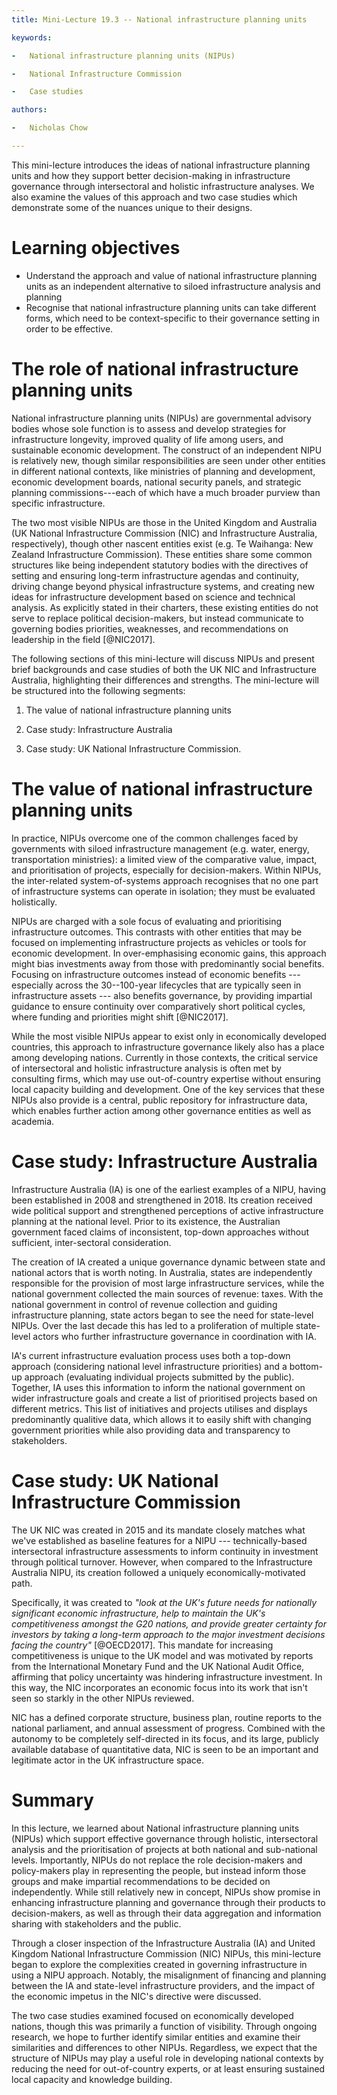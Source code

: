 ```yaml
---
title: Mini-Lecture 19.3 -- National infrastructure planning units

keywords:

-   National infrastructure planning units (NIPUs)

-   National Infrastructure Commission

-   Case studies

authors:

-   Nicholas Chow

---
```


This mini-lecture introduces the ideas of national infrastructure
planning units and how they support better decision-making in
infrastructure governance through intersectoral and holistic
infrastructure analyses. We also examine the values of this approach and
two case studies which demonstrate some of the nuances unique to their
designs.

# Learning objectives

-   Understand the approach and value of national infrastructure
    planning units as an independent alternative to siloed
    infrastructure analysis and planning
-   Recognise that national infrastructure planning units can take
    different forms, which need to be context-specific to their
    governance setting in order to be effective.

# The role of national infrastructure planning units

National infrastructure planning units (NIPUs) are governmental advisory
bodies whose sole function is to assess and develop strategies for
infrastructure longevity, improved quality of life among users, and
sustainable economic development. The construct of an independent NIPU
is relatively new, though similar responsibilities are seen under other
entities in different national contexts, like ministries of planning and
development, economic development boards, national security panels, and
strategic planning commissions---each of which have a much broader
purview than specific infrastructure.

The two most visible NIPUs are those in the United Kingdom and Australia
(UK National Infrastructure Commission (NIC) and Infrastructure
Australia, respectively), though other nascent entities exist (e.g. Te
Waihanga: New Zealand Infrastructure Commission). These entities share
some common structures like being independent statutory bodies with the
directives of setting and ensuring long-term infrastructure agendas and
continuity, driving change beyond physical infrastructure systems, and
creating new ideas for infrastructure development based on science and
technical analysis. As explicitly stated in their charters, these
existing entities do not serve to replace political decision-makers, but
instead communicate to governing bodies priorities, weaknesses, and
recommendations on leadership in the field [@NIC2017].

The following sections of this mini-lecture will discuss NIPUs and
present brief backgrounds and case studies of both the UK NIC and
Infrastructure Australia, highlighting their differences and strengths.
The mini-lecture will be structured into the following segments:

1)  The value of national infrastructure planning units

2)  Case study: Infrastructure Australia

3)  Case study: UK National Infrastructure Commission.

# The value of national infrastructure planning units

In practice, NIPUs overcome one of the common challenges faced by
governments with siloed infrastructure management (e.g. water, energy,
transportation ministries): a limited view of the comparative value,
impact, and prioritisation of projects, especially for decision-makers.
Within NIPUs, the inter-related system-of-systems approach recognises
that no one part of infrastructure systems can operate in isolation;
they must be evaluated holistically.

NIPUs are charged with a sole focus of evaluating and prioritising
infrastructure outcomes. This contrasts with other entities that may be
focused on implementing infrastructure projects as vehicles or tools for
economic development. In over-emphasising economic gains, this approach
might bias investments away from those with predominantly social
benefits. Focusing on infrastructure outcomes instead of economic
benefits --- especially across the 30--100-year lifecycles that are
typically seen in infrastructure assets --- also benefits governance, by
providing impartial guidance to ensure continuity over comparatively
short political cycles, where funding and priorities might shift
[@NIC2017].

While the most visible NIPUs appear to exist only in economically
developed countries, this approach to infrastructure governance likely
also has a place among developing nations. Currently in those contexts,
the critical service of intersectoral and holistic infrastructure
analysis is often met by consulting firms, which may use out-of-country
expertise without ensuring local capacity building and development. One
of the key services that these NIPUs also provide is a central, public
repository for infrastructure data, which enables further action among
other governance entities as well as academia.

# Case study: Infrastructure Australia

Infrastructure Australia (IA) is one of the earliest examples of a NIPU,
having been established in 2008 and strengthened in 2018. Its creation
received wide political support and strengthened perceptions of active
infrastructure planning at the national level. Prior to its existence,
the Australian government faced claims of inconsistent, top-down
approaches without sufficient, inter-sectoral consideration.

The creation of IA created a unique governance dynamic between state and
national actors that is worth noting. In Australia, states are
independently responsible for the provision of most large infrastructure
services, while the national government collected the main sources of
revenue: taxes. With the national government in control of revenue
collection and guiding infrastructure planning, state actors began to
see the need for state-level NIPUs. Over the last decade this has led to
a proliferation of multiple state-level actors who further
infrastructure governance in coordination with IA.

IA's current infrastructure evaluation process uses both a top-down
approach (considering national level infrastructure priorities) and a
bottom-up approach (evaluating individual projects submitted by the
public). Together, IA uses this information to inform the national
government on wider infrastructure goals and create a list of
prioritised projects based on different metrics. This list of
initiatives and projects utilises and displays predominantly qualitive
data, which allows it to easily shift with changing government
priorities while also providing data and transparency to stakeholders.

# Case study: UK National Infrastructure Commission

The UK NIC was created in 2015 and its mandate closely matches what
we've established as baseline features for a NIPU --- technically-based
intersectoral infrastructure assessments to inform continuity in
investment through political turnover. However, when compared to the
Infrastructure Australia NIPU, its creation followed a uniquely
economically-motivated path.

Specifically, it was created to *"look at the UK's future needs for
nationally significant economic infrastructure, help to maintain the
UK's competitiveness amongst the G20 nations, and provide greater
certainty for investors by taking a long-term approach to the major
investment decisions facing the country"* [@OECD2017]. This mandate
for increasing competitiveness is unique to the UK model and was
motivated by reports from the International Monetary Fund and the UK
National Audit Office, affirming that policy uncertainty was hindering
infrastructure investment. In this way, the NIC incorporates an economic
focus into its work that isn't seen so starkly in the other NIPUs
reviewed.

NIC has a defined corporate structure, business plan, routine reports to
the national parliament, and annual assessment of progress. Combined
with the autonomy to be completely self-directed in its focus, and its
large, publicly available database of quantitative data, NIC is seen to
be an important and legitimate actor in the UK infrastructure space.

# Summary

In this lecture, we learned about National infrastructure planning units
(NIPUs) which support effective governance through holistic,
intersectoral analysis and the prioritisation of projects at both
national and sub-national levels. Importantly, NIPUs do not replace the
role decision-makers and policy-makers play in representing the people,
but instead inform those groups and make impartial recommendations to be
decided on independently. While still relatively new in concept, NIPUs
show promise in enhancing infrastructure planning and governance through
their products to decision-makers, as well as through their data
aggregation and information sharing with stakeholders and the public.

Through a closer inspection of the Infrastructure Australia (IA) and
United Kingdom National Infrastructure Commission (NIC) NIPUs, this
mini-lecture began to explore the complexities created in governing
infrastructure in using a NIPU approach. Notably, the misalignment of
financing and planning between the IA and state-level infrastructure
providers, and the impact of the economic impetus in the NIC's directive
were discussed.

The two case studies examined focused on economically developed nations,
though this was primarily a function of visibility. Through ongoing
research, we hope to further identify similar entities and examine their
similarities and differences to other NIPUs. Regardless, we expect that
the structure of NIPUs may play a useful role in developing national
contexts by reducing the need for out-of-country experts, or at least
ensuring sustained local capacity and knowledge building.

#
